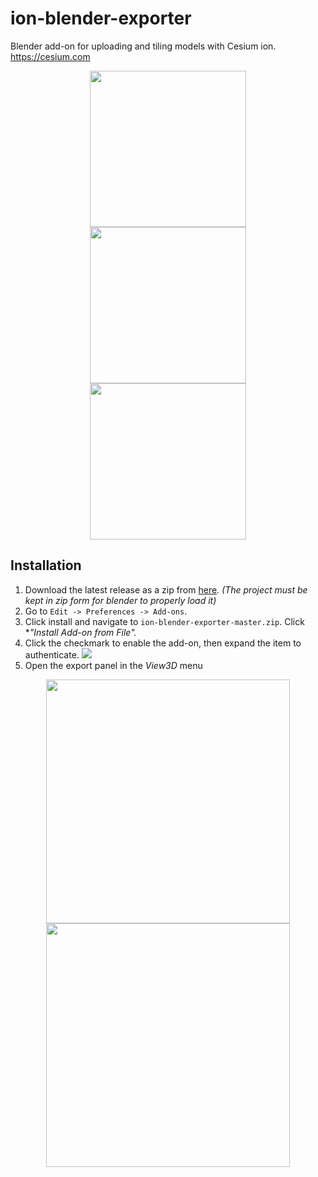 # ion-blender-exporter
Blender add-on for uploading and tiling models with Cesium ion. https://cesium.com

<p align="center">
  <img width="250" src="https://i.imgur.com/1xc6oKh.png" hspace="20">
  <img width="250" src="https://i.imgur.com/9aD83R4.png" hspace="20">
  <img width="250" src="https://i.imgur.com/lDixcoy.png" hspace="20">
</p>

## Installation
1. Download the latest release as a zip from [here](https://github.com/AnalyticalGraphicsInc/ion-blender-exporter/archive/master.zip). *(The project must be kept in zip form for blender to properly load it)*
2. Go to `Edit -> Preferences -> Add-ons`.
3. Click install and navigate to `ion-blender-exporter-master.zip`. Click **"Install Add-on from File".*
4. Click the checkmark to enable the add-on, then expand the item to authenticate.
![](https://i.imgur.com/MwFY1Xk.png)
5. Open the export panel in the *View3D* menu
<p align="center">
  <img width="390" src="https://i.imgur.com/yHzzGpc.png" hspace="20">
  <img width="390" src="https://i.imgur.com/73DIulW.png" hspace="20">
</p>
